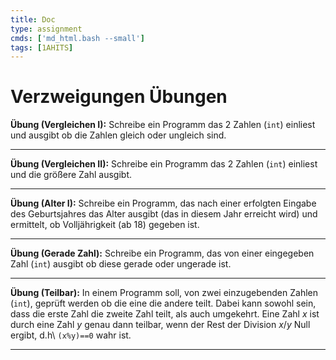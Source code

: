```yaml
---
title: Doc
type: assignment
cmds: ['md_html.bash --small']
tags: [1AHITS]
---
```


# Verzweigungen Übungen

**Übung (Vergleichen I):**
Schreibe ein Programm das 2 Zahlen (`int`) einliest und ausgibt ob die Zahlen gleich oder ungleich sind.

---

**Übung (Vergleichen II):**
Schreibe ein Programm das 2 Zahlen (`int`) einliest und die größere Zahl ausgibt.

---

**Übung (Alter I):**
Schreibe ein Programm, das nach einer erfolgten Eingabe des Geburtsjahres das Alter ausgibt (das in diesem Jahr erreicht wird) und ermittelt, ob Volljährigkeit (ab 18) gegeben ist. 

---



**Übung (Gerade Zahl):**
Schreibe ein Programm, das von einer eingegeben Zahl (`int`) ausgibt ob diese gerade oder ungerade ist. 

---

**Übung (Teilbar):**
In einem Programm soll, von zwei einzugebenden Zahlen (`int`), geprüft werden ob die eine die andere teilt. Dabei kann sowohl sein, dass die erste Zahl die zweite Zahl teilt, als auch umgekehrt.
Eine Zahl $x$ ist durch eine Zahl $y$ genau dann teilbar, wenn der Rest der Division $x/y$ Null ergibt, d.h\ `(x%y)==0` wahr ist.

---








